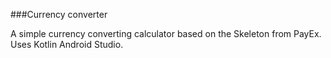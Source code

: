 ###Currency converter 

A simple currency converting calculator based on the Skeleton from PayEx.
Uses Kotlin Android Studio.
